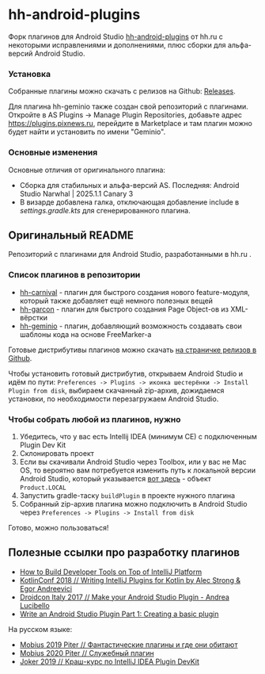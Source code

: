 # hh-android-plugins

Форк плагинов для Android Studio [hh-android-plugins](https://github.com/hhru/android-multimodule-plugin) от hh.ru c
некоторыми исправлениями и дополнениями, плюс сборки для альфа-версий Android Studio.

### Установка

Собранные плагины можно скачать с релизов на Github: [Releases](https://github.com/illarionov/geminio-android-studio-plugin/releases).

Для плагина hh-geminio также создан свой репозиторий c плагинами.  
Откройте в AS Plugins -> Manage Plugin Repositories, добавьте адрес https://plugins.pixnews.ru, перейдите 
в Marketplace и там плагин можно будет найти и установить по имени "Geminio".

### Основные изменения

Основные отличия от оригинального плагина:

* Сборка для стабильных и альфа-версий AS. Последняя: Android Studio Narwhal | 2025.1.1 Canary 3
* В визарде добавлена галка, отключающая добавление include в *settings.gradle.kts* для сгенерированного плагина.

## Оригинальный README

Репозиторий с плагинами для Android Studio, разработанными в hh.ru .

### Список плагинов в репозитории

- [hh-carnival](./plugins/hh-carnival) - плагин для быстрого создания нового feature-модуля, который также добавляет ещё немного полезных вещей
- [hh-garcon](./plugins/hh-garcon) - плагин для быстрого создания Page Object-ов из XML-вёрстки
- [hh-geminio](./plugins/hh-geminio) - плагин, добавляющий возможность создавать свои шаблоны кода на основе FreeMarker-а

Готовые дистрибутивы плагинов можно скачать 
[на страничке релизов в Github](https://github.com/hhru/android-multimodule-plugin/releases/).

Чтобы установить готовый дистрибутив, открываем Android Studio и идём по пути: 
`Preferences -> Plugins -> иконка шестерёнки -> Install Plugin from disk`, выбираем скачанный zip-архив, дожидаемся 
установки, по необходимости перезагружаем Android Studio.

### Чтобы собрать любой из плагинов, нужно

1. Убедитесь, что у вас есть Intellij IDEA (минимум CE) с подключенным Plugin Dev Kit
2. Склонировать проект
3. Если вы скачивали Android Studio через Toolbox, или у вас не Mac OS, то вероятно вам потребуется изменить путь к локальной версии Android Studio, который указывается [вот здесь](./libraries/src/main/kotlin/ru/hh/plugins/ExternalLibrariesExtension.kt) - объект `Product.LOCAL`
4. Запустить gradle-таску `buildPlugin` в проекте нужного плагина
5. Собранный zip-архив плагина можно подключить в Android Studio через `Preferences -> Plugins -> Install from disk`

Готово, можно пользоваться!

## Полезные ссылки про разработку плагинов

- [How to Build Developer Tools on Top of IntelliJ Platform](https://www.youtube.com/watch?v=S1u8uVjPjvc&list=PLTTdNLQSLhAIFZo6kTpcf8PiPABcyYkSi&index=3&t=0s)
- [KotlinConf 2018 // Writing IntelliJ Plugins for Kotlin by Alec Strong & Egor Andreevici](https://www.youtube.com/watch?v=j2tvi4GbOr4)
- [Droidcon Italy 2017 // Make your Android Studio Plugin - Andrea Lucibello](https://www.youtube.com/watch?v=znDROg5CzZw)
- [Write an Android Studio Plugin Part 1: Creating a basic plugin](https://proandroiddev.com/write-an-android-studio-plugin-part-1-creating-a-basic-plugin-af956c4f8b50)

На русском языке:

- [Mobius 2019 Piter // Фантастические плагины и где они обитают](https://www.youtube.com/watch?v=MSMI85JMIwE&ab_channel=Mobius)
- [Mobius 2020 Piter // Служебный плагин](https://www.youtube.com/watch?v=QKervhpICjk&ab_channel=Mobius)
- [Joker 2019 // Краш-курс по IntelliJ IDEA Plugin DevKit](https://www.youtube.com/watch?v=xoTrgA2zOJI&ab_channel=JUG.ru)
